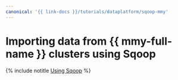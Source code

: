 ```yaml
---
canonical: '{{ link-docs }}/tutorials/dataplatform/sqoop-mmy'
---
```


# Importing data from {{ mmy-full-name }} clusters using Sqoop

{% include notitle [Using Sqoop](../../_tutorials/dataplatform/sqoop/sqoop-mmy.md) %}
